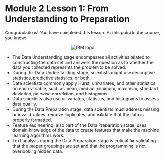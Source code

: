 # Module 2 Lesson 1: From Understanding to Preparation
Congratulations! You have completed this lesson. At this point in the course, you know:

<p align="center">
 <img src="https://raw.githubusercontent.com/tuethu/IBM-Data-Science-Course/Course 3_Data Science Methodology/Module 2_Lesson 1_From Understanding to Preparation/master/Data Understanding and Preparation.svg" title="IBM logo" alt = "IBM logo" />
</p>

- The Data Understanding stage encompasses all activities related to constructing the data set and answers the question as to whether the data you collected represents the problem to be solved.
- During the Data Understanding stage, scientists might use descriptive statistics, predictive statistics, or both.
- Data scientists commonly apply Hurst, univariates, and other statistics on each variable, such as mean, median, minimum, maximum, standard deviation, pairwise correlation, and histograms.
- Data scientists also use univariates, statistics, and histograms to assess data quality.
- During the Data Preparation stage, data scientists must address missing or invalid values, remove duplicates, and validate that the data is properly formatted.
- Feature engineering, also part of the Data Preparation stage, uses domain knowledge of the data to create features that make the machine learning algorithms work.
- Text analysis during the Data Preparation stage is critical for validating that the proper groupings are set and that the programming is not overlooking hidden data.
